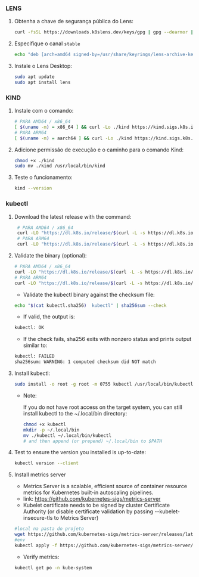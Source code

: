 ### LENS

1. Obtenha a chave de segurança pública do Lens:
    
    ```bash
    curl -fsSL https://downloads.k8slens.dev/keys/gpg | gpg --dearmor | sudo tee /usr/share/keyrings/lens-archive-keyring.gpg > /dev/null
    ```
    
2. Especifique o canal `stable`
    
    ```bash
    echo "deb [arch=amd64 signed-by=/usr/share/keyrings/lens-archive-keyring.gpg] https://downloads.k8slens.dev/apt/debian stable main" | sudo tee /etc/apt/sources.list.d/lens.list > /dev/null
    ```
    
3. Instale o Lens Desktop:
    
    ```bash
    sudo apt update
    sudo apt install lens
    ```

### KIND

1. Instale com o comando:

    ```bash
    # PARA AMD64 / x86_64
    [ $(uname -m) = x86_64 ] && curl -Lo ./kind https://kind.sigs.k8s.io/dl/v0.24.0/kind-linux-amd64
    # PARA ARM64
    [ $(uname -m) = aarch64 ] && curl -Lo ./kind https://kind.sigs.k8s.io/dl/v0.24.0/kind-linux-arm64
    ```

2. Adicione permissão de execução e o caminho para o comando Kind:

    ```bash
    chmod +x ./kind
    sudo mv ./kind /usr/local/bin/kind
    ```

3. Teste o funcionamento:

    ```bash
    kind --version
    ```

### kubectl

1. Download the latest release with the command:

   ```bash
    # PARA AMD64 / x86_64
    curl -LO "https://dl.k8s.io/release/$(curl -L -s https://dl.k8s.io/release/stable.txt)/bin/linux/amd64/kubectl"
    # PARA ARM64
    curl -LO "https://dl.k8s.io/release/$(curl -L -s https://dl.k8s.io/release/stable.txt)/bin/linux/arm64/kubectl"
    ```

2. Validate the binary (optional):

    ```bash
    # PARA AMD64 / x86_64
    curl -LO "https://dl.k8s.io/release/$(curl -L -s https://dl.k8s.io/release/stable.txt)/bin/linux/amd64/kubectl.sha256"
    # PARA ARM64
    curl -LO "https://dl.k8s.io/release/$(curl -L -s https://dl.k8s.io/release/stable.txt)/bin/linux/arm64/kubectl.sha256"
    ```
    - Validate the kubectl binary against the checksum file:

    ```bash
    echo "$(cat kubectl.sha256)  kubectl" | sha256sum --check
    ```
    
    - If valid, the output is:

    ```bash
    kubectl: OK
    ```

    - If the check fails, sha256 exits with nonzero status and prints output similar to:

    ```bash
    kubectl: FAILED
    sha256sum: WARNING: 1 computed checksum did NOT match
    ```

3. Install kubectl:

    ```bash
    sudo install -o root -g root -m 0755 kubectl /usr/local/bin/kubectl
    ```

    - Note:

        If you do not have root access on the target system, you can still install kubectl to the ~/.local/bin directory:

        ```bash
        chmod +x kubectl
        mkdir -p ~/.local/bin
        mv ./kubectl ~/.local/bin/kubectl
        # and then append (or prepend) ~/.local/bin to $PATH
        ```

4. Test to ensure the version you installed is up-to-date:

    ```bash
    kubectl version --client
    ```

5. Install metrics server

    - Metrics Server is a scalable, efficient source of container resource metrics for Kubernetes built-in autoscaling pipelines.
    - link: https://github.com/kubernetes-sigs/metrics-server
    - Kubelet certificate needs to be signed by cluster Certificate Authority (or disable certificate validation by passing --kubelet-insecure-tls to  Metrics Server)
    ```bash
    #local na pasta do projeto
    wget https://github.com/kubernetes-sigs/metrics-server/releases/latest/download/components.yaml
    #env
    kubectl apply -f https://github.com/kubernetes-sigs/metrics-server/releases/latest/download/components.yaml
    ```

    - Verify metrics:
    ```bash
    kubectl get po -n kube-system
    ```


